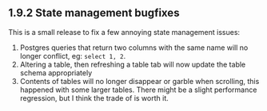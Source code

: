 
## 1.9.2 State management bugfixes

This is a small release to fix a few annoying state management issues:

1. Postgres queries that return two columns with the same name will no longer conflict, eg: `select 1, 2`.
2. Altering a table, then refreshing a table tab will now update the table schema appropriately
3. Contents of tables will no longer disappear or garble when scrolling, this happened with some larger tables. There might be a slight performance regression, but I think the trade of is worth it.

